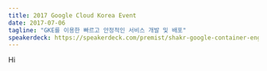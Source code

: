 ```yaml
---
title: 2017 Google Cloud Korea Event
date: 2017-07-06
tagline: "GKE를 이용한 빠르고 안정적인 서비스 개발 및 배포"
speakerdeck: https://speakerdeck.com/premist/shakr-google-container-engineeul-iyonghan-bbareugo-anjeongjeogin-seobiseu-gaebal-mic-baepo
---
```


Hi
